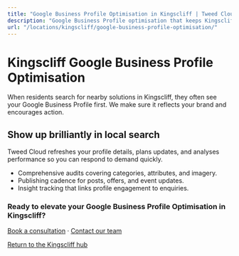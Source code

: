 ```yaml
---
title: "Google Business Profile Optimisation in Kingscliff | Tweed Cloud"
description: "Google Business Profile optimisation that keeps Kingscliff listings accurate and engaging."
url: "/locations/kingscliff/google-business-profile-optimisation/"
---
```


# Kingscliff Google Business Profile Optimisation

When residents search for nearby solutions in Kingscliff, they often see your Google Business Profile first. We make sure it reflects your brand and encourages action.

## Show up brilliantly in local search

Tweed Cloud refreshes your profile details, plans updates, and analyses performance so you can respond to demand quickly.

- Comprehensive audits covering categories, attributes, and imagery.
- Publishing cadence for posts, offers, and event updates.
- Insight tracking that links profile engagement to enquiries.

### Ready to elevate your Google Business Profile Optimisation in Kingscliff?

[Book a consultation](/consultation/) · [Contact our team](/contact/)

[Return to the Kingscliff hub](/locations/kingscliff/)
